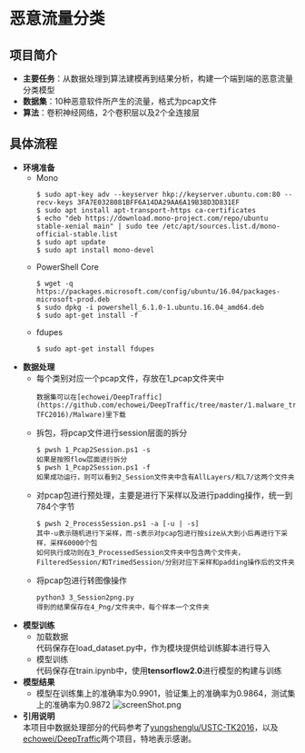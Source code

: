 # 恶意流量分类
## **项目简介**
- **主要任务**：从数据处理到算法建模再到结果分析，构建一个端到端的恶意流量分类模型
- **数据集**：10种恶意软件所产生的流量，格式为pcap文件
- **算法**：卷积神经网络，2个卷积层以及2个全连接层
## 具体流程
- **环境准备**
  - Mono  
    ```
    $ sudo apt-key adv --keyserver hkp://keyserver.ubuntu.com:80 --recv-keys 3FA7E0328081BFF6A14DA29AA6A19B38D3D831EF
    $ sudo apt install apt-transport-https ca-certificates
    $ echo "deb https://download.mono-project.com/repo/ubuntu stable-xenial main" | sudo tee /etc/apt/sources.list.d/mono-official-stable.list
    $ sudo apt update
    $ sudo apt install mono-devel
    ```
  - PowerShell Core
    ```
    $ wget -q https://packages.microsoft.com/config/ubuntu/16.04/packages-microsoft-prod.deb
    $ sudo dpkg -i powershell_6.1.0-1.ubuntu.16.04_amd64.deb
    $ sudo apt-get install -f
    ```
  - fdupes
    ```
    $ sudo apt-get install fdupes
    ```
- **数据处理**
  - 每个类别对应一个pcap文件，存放在1_pcap文件夹中
    ```
    数据集可以在[echowei/DeepTraffic](https://github.com/echowei/DeepTraffic/tree/master/1.malware_traffic_classification/1.DataSet(USTC-TFC2016)/Malware)里下载
    ```
  - 拆包，将pcap文件进行session层面的拆分
    ```
    $ pwsh 1_Pcap2Session.ps1 -s
    如果是按照flow层面进行拆分
    $ pwsh 1_Pcap2Session.ps1 -f
    如果成功运行，则可以看到2_Session文件夹中含有AllLayers/和L7/这两个文件夹
    ```
  - 对pcap包进行预处理，主要是进行下采样以及进行padding操作，统一到784个字节
    ```
    $ pwsh 2_ProcessSession.ps1 -a [-u | -s]
    其中-u表示随机进行下采样，而-s表示对pcap包进行按size从大到小后再进行下采样，采样60000个包  
    如何执行成功则在3_ProcessedSession文件夹中包含两个文件夹，FilteredSession/和TrimedSession/分别对应下采样和padding操作后的文件夹
    ```
  - 将pcap包进行转图像操作
    ```
    python3 3_Session2png.py
    得到的结果保存在4_Png/文件夹中，每个样本一个文件夹
    ```  
- **模型训练**
  - 加载数据  
    代码保存在load_dataset.py中，作为模块提供给训练脚本进行导入
  - 模型训练  
    代码保存在train.ipynb中，使用**tensorflow2.0**进行模型的构建与训练
- **模型结果**  
  - 模型在训练集上的准确率为0.9901，验证集上的准确率为0.9864，测试集上的准确率为0.9872
  ![screenShot.png](https://i.loli.net/2019/11/27/bJuh1B2NQWpw58q.png)
- **引用说明**  
  本项目中数据处理部分的代码参考了[yungshenglu/USTC-TK2016](https://github.com/yungshenglu/USTC-TK2016/tree/ubuntu)，以及[echowei/DeepTraffic](https://github.com/echowei/DeepTraffic)两个项目，特地表示感谢。
  
